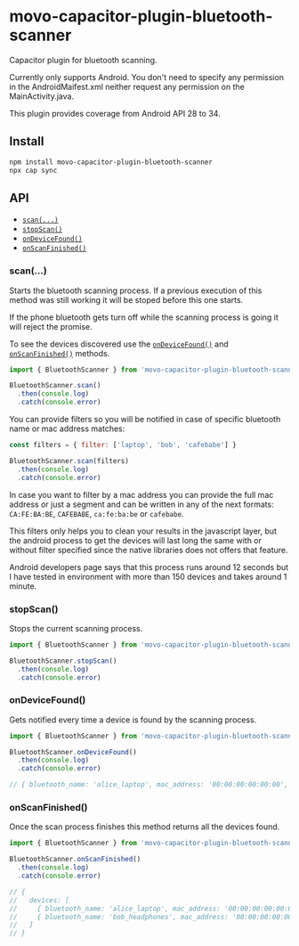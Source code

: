 # movo-capacitor-plugin-bluetooth-scanner

Capacitor plugin for bluetooth scanning.

Currently only supports Android. You don't need to specify any permission in the AndroidMaifest.xml neither request any permission on the MainActivity.java.

This plugin provides coverage from Android API 28 to 34.

## Install

```bash
npm install movo-capacitor-plugin-bluetooth-scanner
npx cap sync
```

## API

* [`scan(...)`](#scan)
* [`stopScan()`](#stopScan)
* [`onDeviceFound()`](#ondevicefound)
* [`onScanFinished()`](#onscanfinished)

### scan(...)

Starts the bluetooth scanning process. If a previous execution of this method was still working it will be stoped before this one starts.

If the phone bluetooth gets turn off while the scanning process is going it will reject the promise.

To see the devices discovered use the [`onDeviceFound()`](#ondevicefound) and [`onScanFinished()`](#onscanfinished) methods.

```javascript
import { BluetoothScanner } from 'movo-capacitor-plugin-bluetooth-scanner'

BluetoothScanner.scan()
  .then(console.log)
  .catch(console.error)
```

You can provide filters so you will be notified in case of specific bluetooth name or mac address matches:

```javascript
const filters = { filter: ['laptop', 'bob', 'cafebabe'] }

BluetoothScanner.scan(filters)
  .then(console.log)
  .catch(console.error)
```

In case you want to filter by a mac address you can provide the full mac address or just a segment and can be written in any of the next formats: `CA:FE:BA:BE`, `CAFEBABE`, `ca:fe:ba:be` or `cafebabe`.

This filters only helps you to clean your results in the javascript layer, but the android process to get the devices will last long the same with or without filter specified since the native libraries does not offers that feature.

Android developers page says that this process runs around 12 seconds but I have tested in environment with more than 150 devices and takes around 1 minute.


### stopScan()

Stops the current scanning process.


```javascript
import { BluetoothScanner } from 'movo-capacitor-plugin-bluetooth-scanner'

BluetoothScanner.stopScan()
  .then(console.log)
  .catch(console.error)
```


### onDeviceFound()

Gets notified every time a device is found by the scanning process.

```javascript
import { BluetoothScanner } from 'movo-capacitor-plugin-bluetooth-scanner'

BluetoothScanner.onDeviceFound()
  .then(console.log)
  .catch(console.error)

// { bluetooth_name: 'alice_laptop', mac_address: '00:00:00:00:00:00', state: 'unbounded' }
```


### onScanFinished()

Once the scan process finishes this method returns all the devices found.

```javascript
import { BluetoothScanner } from 'movo-capacitor-plugin-bluetooth-scanner'

BluetoothScanner.onScanFinished()
  .then(console.log)
  .catch(console.error)

// {
//   devices: [
//     { bluetooth_name: 'alice_laptop', mac_address: '00:00:00:00:00:00', state: 'unbounded' },
//     { bluetooth_name: 'bob_headphones', mac_address: '00:00:00:00:00:00', state: 'unbounded' }
//   ]
// }
```
